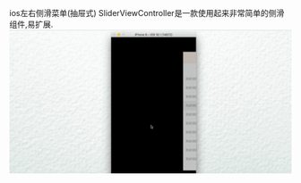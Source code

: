 ios左右侧滑菜单(抽屉式)
SliderViewController是一款使用起来非常简单的侧滑组件,易扩展.
![image](https://github.com/hlc0500/SliderViewController/blob/master/GIF/Untitled.gif)
